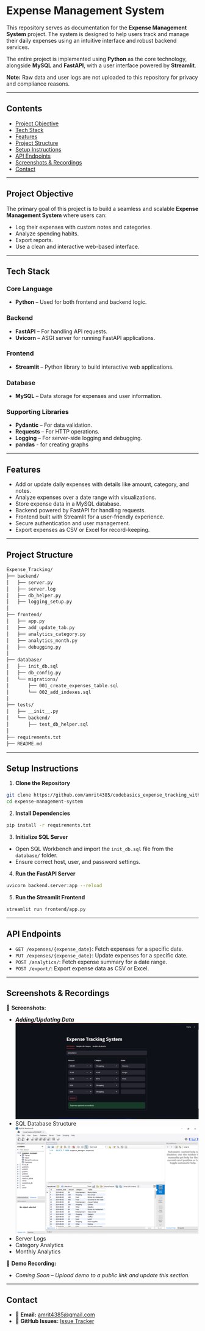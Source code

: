 # Expense Management System

This repository serves as documentation for the **Expense Management System** project. The system is designed to help users track and manage their daily expenses using an intuitive interface and robust backend services.

The entire project is implemented using **Python** as the core technology, alongside **MySQL** and **FastAPI**, with a user interface powered by **Streamlit**.

**Note:** Raw data and user logs are not uploaded to this repository for privacy and compliance reasons.

---

## Contents
- [Project Objective](#project-objective)
- [Tech Stack](#tech-stack)
- [Features](#features)
- [Project Structure](#project-structure)
- [Setup Instructions](#setup-instructions)
- [API Endpoints](#api-endpoints)
- [Screenshots & Recordings](#screenshots--recordings)
- [Contact](#contact)

---

## Project Objective

The primary goal of this project is to build a seamless and scalable **Expense Management System** where users can:
- Log their expenses with custom notes and categories.
- Analyze spending habits.
- Export reports.
- Use a clean and interactive web-based interface.

---

## Tech Stack

### **Core Language**
- **Python** – Used for both frontend and backend logic.

### **Backend**
- **FastAPI** – For handling API requests.
- **Uvicorn** – ASGI server for running FastAPI applications.

### **Frontend**
- **Streamlit** – Python library to build interactive web applications.

### **Database**
- **MySQL** – Data storage for expenses and user information.

### **Supporting Libraries**
- **Pydantic** – For data validation.
- **Requests** – For HTTP operations.
- **Logging** – For server-side logging and debugging.
- **pandas** - for creating graphs

---

## Features

- Add or update daily expenses with details like amount, category, and notes.
- Analyze expenses over a date range with visualizations.
- Store expense data in a MySQL database.
- Backend powered by FastAPI for handling requests.
- Frontend built with Streamlit for a user-friendly experience.
- Secure authentication and user management.
- Export expenses as CSV or Excel for record-keeping.

---

## Project Structure

```bash
Expense_Tracking/
├── backend/
│   ├── server.py
│   ├── server.log
│   ├── db_helper.py
│   ├── logging_setup.py
│
├── frontend/
│   ├── app.py
│   ├── add_update_tab.py
│   ├── analytics_category.py
│   ├── analytics_month.py
│   ├── debugging.py
│
├── database/
│   ├── init_db.sql
│   ├── db_config.py
│   └── migrations/
│       ├── 001_create_expenses_table.sql
│       └── 002_add_indexes.sql
│
├── tests/
│   ├── __init__.py
│   └── backend/
│       ├── test_db_helper.sql
│
├── requirements.txt
├── README.md
```

---

## Setup Instructions

1. **Clone the Repository**
```bash
git clone https://github.com/amrit4385/codebasics_expense_tracking_with_sqlServer_FastAPI_Logging_Streamlit_pyDantic.git
cd expense-management-system
```

2. **Install Dependencies**
```bash
pip install -r requirements.txt
```

3. **Initialize SQL Server**
- Open SQL Workbench and import the `init_db.sql` file from the `database/` folder.
- Ensure correct host, user, and password settings.

4. **Run the FastAPI Server**
```bash
uvicorn backend.server:app --reload
```

5. **Run the Streamlit Frontend**
```bash
streamlit run frontend/app.py
```

---

## API Endpoints

- `GET /expenses/{expense_date}`: Fetch expenses for a specific date.
- `PUT /expenses/{expense_date}`: Update expenses for a specific date.
- `POST /analytics/`: Fetch expense summary for a date range.
- `POST /export/`: Export expense data as CSV or Excel.

---

## Screenshots & Recordings

📸 **Screenshots:**
- ***Adding/Updating Data***
![Analytics Screenshot](https://github.com/amrit4385/Expense-Management/blob/main/Screenshots/add_update_tab.png)
- SQL Database Structure
![Analytics Screenshot](https://github.com/amrit4385/Expense-Management/blob/main/Screenshots/mysql.png)
- Server Logs
- Category Analytics
- Monthly Analytics

🎥 **Demo Recording:**
- _Coming Soon – Upload demo to a public link and update this section._

---

## Contact

- 📧 **Email:** amrit4385@gmail.com
- 🐛 **GitHub Issues:** [Issue Tracker](https://github.com/amrit4385/Expense-Management/issues)

